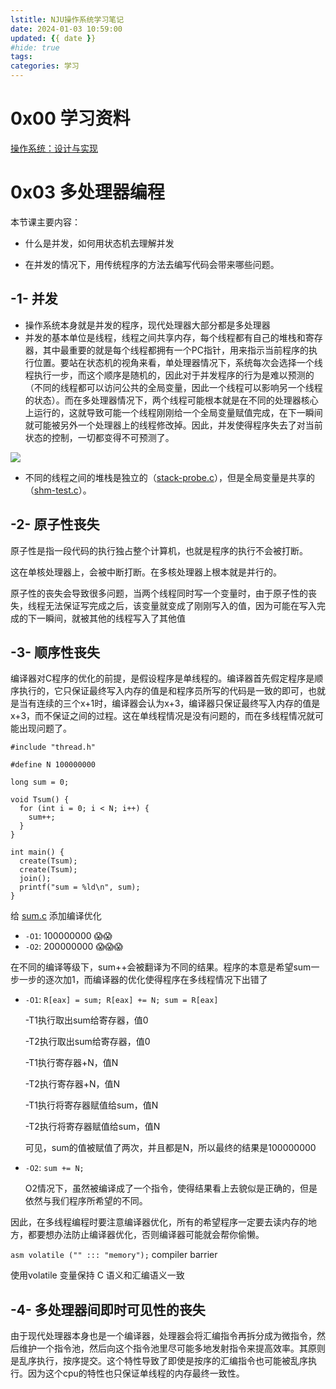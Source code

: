 ```yaml
---
lstitle: NJU操作系统学习笔记
date: 2024-01-03 10:59:00
updated: {{ date }}
#hide: true
tags: 
categories: 学习
---
```




# 0x00 学习资料

[操作系统：设计与实现 ](https://jyywiki.cn/OS/2022/index.html)



# 0x03 多处理器编程

本节课主要内容：

* 什么是并发，如何用状态机去理解并发

* 在并发的情况下，用传统程序的方法去编写代码会带来哪些问题。

## -1- 并发

* 操作系统本身就是并发的程序，现代处理器大部分都是多处理器
* 并发的基本单位是线程，线程之间共享内存，每个线程都有自己的堆栈和寄存器，其中最重要的就是每个线程都拥有一个PC指针，用来指示当前程序的执行位置。要站在状态机的视角来看，单处理器情况下，系统每次会选择一个线程执行一步，而这个顺序是随机的，因此对于并发程序的行为是难以预测的（不同的线程都可以访问公共的全局变量，因此一个线程可以影响另一个线程的状态）。而在多处理器情况下，两个线程可能根本就是在不同的处理器核心上运行的，这就导致可能一个线程刚刚给一个全局变量赋值完成，在下一瞬间就可能被另外一个处理器上的线程修改掉。因此，并发使得程序失去了对当前状态的控制，一切都变得不可预测了。

![](https://gcore.jsdelivr.net/gh/GoooForward/picture@main/note_image/image-20240103221638547.png)

* 不同的线程之间的堆栈是独立的（[stack-probe.c](https://jyywiki.cn/pages/OS/2022/demos/stack-probe.c)），但是全局变量是共享的（[shm-test.c](https://jyywiki.cn/pages/OS/2022/demos/shm-test.c)）。

  

## -2- 原子性丧失

原子性是指一段代码的执行独占整个计算机，也就是程序的执行不会被打断。

这在单核处理器上，会被中断打断。在多核处理器上根本就是并行的。

原子性的丧失会导致很多问题，当两个线程同时写一个变量时，由于原子性的丧失，线程无法保证写完成之后，该变量就变成了刚刚写入的值，因为可能在写入完成的下一瞬间，就被其他的线程写入了其他值



## -3- 顺序性丧失

编译器对C程序的优化的前提，是假设程序是单线程的。编译器首先假定程序是顺序执行的，它只保证最终写入内存的值是和程序员所写的代码是一致的即可，也就是当有连续的三个x+1时，编译器会认为x+3，编译器只保证最终写入内存的值是x+3，而不保证之间的过程。这在单线程情况是没有问题的，而在多线程情况就可能出现问题了。

```
#include "thread.h"

#define N 100000000

long sum = 0;

void Tsum() {
  for (int i = 0; i < N; i++) {
    sum++;
  }
}

int main() {
  create(Tsum);
  create(Tsum);
  join();
  printf("sum = %ld\n", sum);
}
```

给 [sum.c](https://jyywiki.cn/pages/OS/2022/demos/sum.c) 添加编译优化

- `-O1`: 100000000 😱😱
- `-O2`: 200000000 😱😱😱

在不同的编译等级下，sum++会被翻译为不同的结果。程序的本意是希望sum一步一步的逐次加1，而编译器的优化使得程序在多线程情况下出错了

- `-O1`: `R[eax] = sum; R[eax] += N; sum = R[eax]`

  -T1执行取出sum给寄存器，值0

  -T2执行取出sum给寄存器，值0

  -T1执行寄存器+N，值N

  -T2执行寄存器+N，值N

  -T1执行将寄存器赋值给sum，值N

  -T2执行将寄存器赋值给sum，值N

  可见，sum的值被赋值了两次，并且都是N，所以最终的结果是100000000

- `-O2`: `sum += N;`

  O2情况下，虽然被编译成了一个指令，使得结果看上去貌似是正确的，但是依然与我们程序所希望的不同。

因此，在多线程编程时要注意编译器优化，所有的希望程序一定要去读内存的地方，都要想办法防止编译器优化，否则编译器可能就会帮你偷懒。

`asm volatile ("" ::: "memory");` compiler barrier

使用volatile 变量保持 C 语义和汇编语义一致

## -4- 多处理器间即时可见性的丧失

由于现代处理器本身也是一个编译器，处理器会将汇编指令再拆分成为微指令，然后维护一个指令池，然后向这个指令池里尽可能多地发射指令来提高效率。其原则是乱序执行，按序提交。这个特性导致了即使是按序的汇编指令也可能被乱序执行。因为这个cpu的特性也只保证单线程的内存最终一致性。


